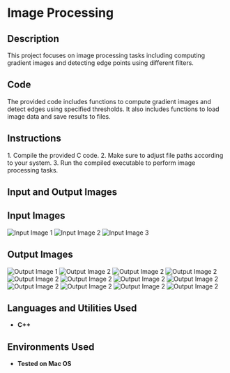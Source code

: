<h1>Image Processing</h1>

<h2>Description</h2>
This project focuses on image processing tasks including computing gradient images and detecting edge points using different filters.

<h2>Code</h2>
The provided code includes functions to compute gradient images and detect edges using specified thresholds. It also includes functions to load image data and save results to files.

<h2>Instructions</h2>
1. Compile the provided C code.
2. Make sure to adjust file paths according to your system.
3. Run the compiled executable to perform image processing tasks.

<h2>Input and Output Images</h2>
<h2>Input Images</h2>

![Input Image 1](https://github.com/akboudh/Edge-Deection/blob/main/edgedetection.cpp%20(1).png)
![Input Image 2](https://github.com/akboudh/Edge-Deection/blob/main/edgedetection.cpp%20(2).png)
![Input Image 3](https://github.com/akboudh/Edge-Deection/blob/main/edgedetection.cpp%20(3).png)

<h2>Output Images</h2>

![Output Image 1](https://github.com/akboudh/Edge-Deection/blob/main/annotated-circleoutputgradient_image_3x3.png-1.png)
![Output Image 2](https://github.com/akboudh/Edge-Deection/blob/main/annotated-circleoutputgradient_image_5x5.png-1.png)
![Output Image 2](https://github.com/akboudh/Edge-Deection/blob/main/annotated-circleoutputedge_image_3x3.png-1.png)
![Output Image 2](https://github.com/akboudh/Edge-Deection/blob/main/annotated-circleoutputedge_image_5x5.png-1.png)
![Output Image 2](https://github.com/akboudh/Edge-Deection/blob/main/annotated-imgoutputedge_image_3x3.png-1.png)
![Output Image 2](https://github.com/akboudh/Edge-Deection/blob/main/annotated-imgoutputedge_image_5x5.png-1.png)
![Output Image 2](https://github.com/akboudh/Edge-Deection/blob/main/annotated-imgoutputgradient_image_3x3.png-1.png)
![Output Image 2](https://github.com/akboudh/Edge-Deection/blob/main/annotated-imggradient_image_5x5.png-1.png)
![Output Image 2](https://github.com/akboudh/Edge-Deection/blob/main/annotated-ladyoutputedge_image_3x3.png-1.png)
![Output Image 2](https://github.com/akboudh/Edge-Deection/blob/main/annotated-ladyoutputedge_image_5x5.png-1.png)
![Output Image 2](https://github.com/akboudh/Edge-Deection/blob/main/annotated-ladyoutputgradient_image_5x5.png-1.png)
![Output Image 2](https://github.com/akboudh/Edge-Deection/blob/main/annotated-ladyoutputgradient_image_3x3.png-1.png)


<h2>Languages and Utilities Used</h2>

- <b>C++</b> 

<h2>Environments Used </h2>

- <b>Tested on Mac OS</b>

